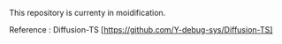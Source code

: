 This repository is currenty in moidification.

Reference : Diffusion-TS [https://github.com/Y-debug-sys/Diffusion-TS]
